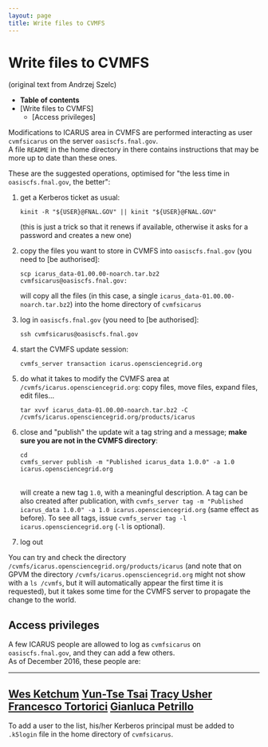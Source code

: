 ```yaml
---
layout: page
title: Write files to CVMFS
---
```




Write files to CVMFS
============================================================

(original text from Andrzej Szelc)

-   **Table of contents**
-   [Write files to CVMFS]
    -   [Access privileges]

Modifications to ICARUS area in CVMFS are performed interacting as user
`cvmfsicarus` on the server `oasiscfs.fnal.gov`.\
A file `README` in the home directory in there contains instructions
that may be more up to date than these ones.

These are the suggested operations, optimised for \"the less time in
`oasiscfs.fnal.gov`, the better\":

1.  get a Kerberos ticket as usual:

        kinit -R "${USER}@FNAL.GOV" || kinit "${USER}@FNAL.GOV"

    (this is just a trick so that it renews if available, otherwise it
    asks for a password and creates a new one)

2.  copy the files you want to store in CVMFS into `oasiscfs.fnal.gov`
    (you need to [be authorised]:

        scp icarus_data-01.00.00-noarch.tar.bz2 cvmfsicarus@oasiscfs.fnal.gov:

    will copy all the files (in this case, a single
    `icarus_data-01.00.00-noarch.tar.bz2`) into the home directory of
    `cvmfsicarus`

3.  log in `oasiscfs.fnal.gov` (you need to [be
    authorised]:

        ssh cvmfsicarus@oasiscfs.fnal.gov

4.  start the CVMFS update session:

        cvmfs_server transaction icarus.opensciencegrid.org

5.  do what it takes to modify the CVMFS area at
    `/cvmfs/icarus.opensciencegrid.org`: copy files, move files, expand
    files, edit files\...

        tar xvvf icarus_data-01.00.00-noarch.tar.bz2 -C /cvmfs/icarus.opensciencegrid.org/products/icarus

6.  close and \"publish\" the update wit a tag string and a message;
    **make sure you are not in the CVMFS directory**:

        cd
        cvmfs_server publish -m "Published icarus_data 1.0.0" -a 1.0 icarus.opensciencegrid.org

    \
    will create a new tag `1.0`, with a meaningful description. A tag
    can be also created after publication, with
    `cvmfs_server tag -m "Published icarus_data 1.0.0" -a 1.0 icarus.opensciencegrid.org`
    (same effect as before). To see all tags, issue
    `cvmfs_server tag -l icarus.opensciencegrid.org` (`-l` is optional).

7.  log out

You can try and check the directory
`/cvmfs/icarus.opensciencegrid.org/products/icarus` (and note that on
GPVM the directory `/cvmfs/icarus.opensciencegrid.org` might not show
with a `ls /cvmfs`, but it will automatically appear the first time it
is requested), but it takes some time for the CVMFS server to propagate
the change to the world.



Access privileges
------------------------------------------------------

A few ICARUS people are allowed to log as `cvmfsicarus` on
`oasiscfs.fnal.gov`, and they can add a few others.\
As of December 2016, these people are:

  --------------------------------------------------------------
  [Wes Ketchum](mailto:wketchum@fnal.gov)
  [Yun-Tse Tsai](mailto:yuntse@slac.stanford.edu)
  [Tracy Usher](mailto:usher@slac.stanford.edu)
  [Francesco Tortorici](mailto:francesco.tortorici@ct.infn.it)
  [Gianluca Petrillo](mailto:petrillo@slac.stanford.edu)
  --------------------------------------------------------------

To add a user to the list, his/her Kerberos principal must be added to
`.k5login` file in the home directory of `cvmfsicarus`.
